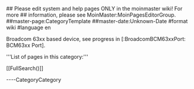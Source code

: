 \#\# Please edit system and help pages ONLY in the moinmaster wiki! For
more \#\# information, please see MoinMaster:MoinPagesEditorGroup.
\#\#master-page:CategoryTemplate \#\#master-date:Unknown-Date \#format
wiki \#language en

Broadcom 63xx based device, see progress in \[:BroadcomBCM63xxPort:
BCM63xx Port\].

'''List of pages in this category:'''

\[\[FullSearch()\]\]

----CategoryCategory
